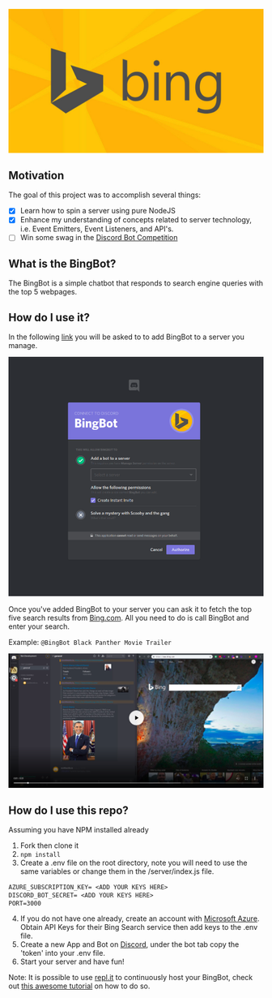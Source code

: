 ![Bing Logo](/assets/fig1.jpg)

## Motivation

The goal of this project was to accomplish several things:

- [x] Learn how to spin a server using pure NodeJS
- [x] Enhance my understanding of concepts related to server technology, i.e. Event Emitters, Event Listeners, and API's.
- [ ] Win some swag in the [Discord Bot Competition](https://repl.it/talk/challenge/Discord-Bot-Competition/8403?ref=newsletter)

## What is the BingBot?

The BingBot is a simple chatbot that responds to search engine queries with the top 5 webpages.

## How do I use it?

In the following [link](https://discordapp.com/api/oauth2/authorize?client_id=513027290771226640&scope=bot&permissions=1) you will be asked to to add BingBot to a server you manage.

![Add Bot](/assets/fig2.png)

Once you've added BingBot to your server you can ask it to fetch the top five search results from [Bing.com](https://www.bing.com). All you need to do is call BingBot and enter your search.

Example: `@BingBot Black Panther Movie Trailer`

[![BingBot Demo](assets/fig3.png)](https://res.cloudinary.com/dcgnyswpg/video/upload/v1542427318/BingBot-Demo_jqiauh.mp4)

## How do I use this repo?

Assuming you have NPM installed already

1. Fork then clone it
2. `npm install`
3. Create a .env file on the root directory, note you will need to use the same variables or change them in the /server/index.js file.

```
AZURE_SUBSCRIPTION_KEY= <ADD YOUR KEYS HERE>
DISCORD_BOT_SECRET= <ADD YOUR KEYS HERE>
PORT=3000
```

4. If you do not have one already, create an account with [Microsoft Azure](https://docs.microsoft.com/en-us/azure/cognitive-services/bing-web-search/quickstarts/nodejs). Obtain API Keys for their Bing Search service then add keys to the .env file.
5. Create a new App and Bot on [Discord](https://discordapp.com/developers/applications/), under the bot tab copy the 'token' into your .env file.
6. Start your server and have fun!

Note: It is possible to use [repl.it](https://www.repl.it) to continuously host your BingBot, check out [this awesome tutorial](https://repl.it/talk/learn/Tutorial-Building-a-Discord-bot-with-Nodejs/6659) on how to do so.
